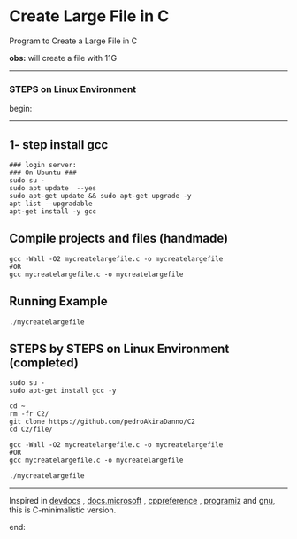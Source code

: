 # Create Large File in C


Program to Create a Large File in C


**obs:** 
will create a file with 11G


---



### STEPS on Linux Environment 


begin:


---



## 1- step install gcc
	### login server: 
	### On Ubuntu ### 
	sudo su - 
	sudo apt update  --yes
	sudo apt-get update && sudo apt-get upgrade -y
	apt list --upgradable
    apt-get install -y gcc






## Compile projects and files (handmade)
	gcc -Wall -O2 mycreatelargefile.c -o mycreatelargefile
	#OR
	gcc mycreatelargefile.c -o mycreatelargefile    	




## Running Example
	./mycreatelargefile   




## STEPS by STEPS on Linux Environment (completed)
    sudo su - 
    sudo apt-get install gcc -y

    cd ~
    rm -fr C2/
    git clone https://github.com/pedroAkiraDanno/C2
    cd C2/file/

	gcc -Wall -O2 mycreatelargefile.c -o mycreatelargefile
	#OR
	gcc mycreatelargefile.c -o mycreatelargefile    

	./mycreatelargefile   





---
Inspired in [devdocs](https://devdocs.io/c/) , [docs.microsoft](https://docs.microsoft.com/en-us/cpp/c-language/?view=msvc-170) , [cppreference](https://en.cppreference.com/w/c/language) , [programiz](https://www.programiz.com/c-programming) and [gnu](https://www.gnu.org/software/gnu-c-manual/gnu-c-manual.html), this is C-minimalistic version.




end: